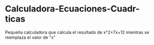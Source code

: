 # Calculadora-Ecuaciones-Cuadr-ticas
Pequeña calculadora que calcula el resultado de x^2+7x+12 mientras se reemplaza el valor de "x"
